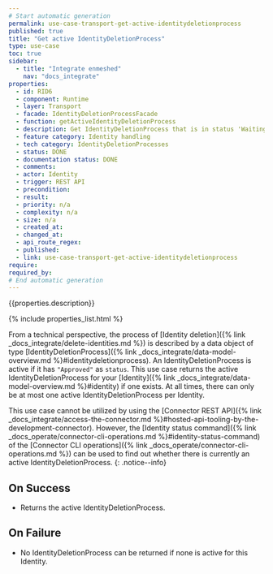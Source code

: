 ```yaml
---
# Start automatic generation
permalink: use-case-transport-get-active-identitydeletionprocess
published: true
title: "Get active IdentityDeletionProcess"
type: use-case
toc: true
sidebar:
  - title: "Integrate enmeshed"
    nav: "docs_integrate"
properties:
  - id: RID6
  - component: Runtime
  - layer: Transport
  - facade: IdentityDeletionProcessFacade
  - function: getActiveIdentityDeletionProcess
  - description: Get IdentityDeletionProcess that is in status 'WaitingForApproval' or 'Approved'
  - feature category: Identity handling
  - tech category: IdentityDeletionProcesses
  - status: DONE
  - documentation status: DONE
  - comments:
  - actor: Identity
  - trigger: REST API
  - precondition:
  - result:
  - priority: n/a
  - complexity: n/a
  - size: n/a
  - created_at:
  - changed_at:
  - api_route_regex:
  - published:
  - link: use-case-transport-get-active-identitydeletionprocess
require:
required_by:
# End automatic generation
---
```


{{properties.description}}

{% include properties_list.html %}

From a technical perspective, the process of [Identity deletion]({% link _docs_integrate/delete-identities.md %}) is described by a data object of type [IdentityDeletionProcess]({% link _docs_integrate/data-model-overview.md %}#identitydeletionprocess).
An IdentityDeletionProcess is active if it has `"Approved"` as `status`.
This use case returns the active IdentityDeletionProcess for your [Identity]({% link _docs_integrate/data-model-overview.md %}#identity) if one exists.
At all times, there can only be at most one active IdentityDeletionProcess per Identity.

This use case cannot be utilized by using the [Connector REST API]({% link _docs_integrate/access-the-connector.md %}#hosted-api-tooling-by-the-development-connector).
However, the [Identity status command]({% link _docs_operate/connector-cli-operations.md %}#identity-status-command) of the [Connector CLI operations]({% link _docs_operate/connector-cli-operations.md %}) can be used to find out whether there is currently an active IdentityDeletionProcess.
{: .notice--info}

## On Success

- Returns the active IdentityDeletionProcess.

## On Failure

- No IdentityDeletionProcess can be returned if none is active for this Identity.
